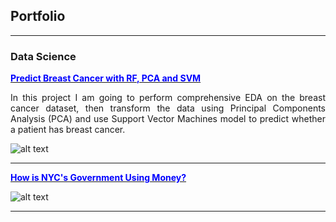 ## Portfolio

---

### Data Science

[<span style="color:blue">**Predict Breast Cancer with RF, PCA and SVM**</span>](https://github.com/chriskhanhtran/predict-breast-cancer-with-rf-pca-svm/blob/master/Predict%20Breast%20Cancer%20with%20Random%20Forest%2C%20PCA%20and%20SVM.ipynb)

<div style="text-align: justify">In this project I am going to perform comprehensive EDA on the breast cancer dataset, then transform the data using Principal Components Analysis (PCA) and use Support Vector Machines model to predict whether a patient has breast cancer.</div>

![alt text](https://raw.githubusercontent.com/chriskhanhtran/chriskhanhtran.github.io/master/images/breast_cancer.png "Predict Breast Cancer")

---

[<span style="color:blue">**How is NYC's Government Using Money?**</span>](/pdf/bac2018.pdf)

![alt text](https://raw.githubusercontent.com/chriskhanhtran/chriskhanhtran.github.io/master/images/bac2018.JPG "BAC-2018")

---
